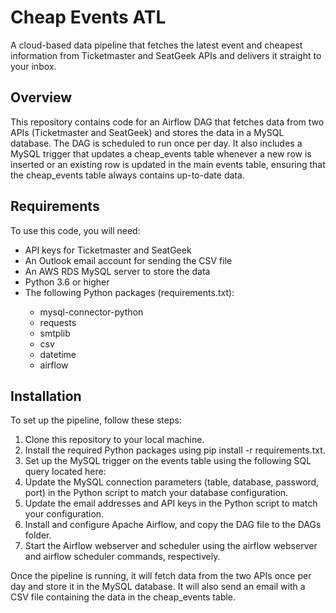 <html>
<head>
</head>
<body>
	<h1>Cheap Events ATL</h1>
	<p>A cloud-based data pipeline that fetches the latest event and cheapest information from Ticketmaster and SeatGeek APIs and delivers it straight to your inbox.</p>
	<h2>Overview</h2>
	<p>This repository contains code for an Airflow DAG that fetches data from two APIs (Ticketmaster and SeatGeek) and stores the data in a MySQL database. The DAG is scheduled to run once per day. It also includes a MySQL trigger that updates a cheap_events table whenever a new row is inserted or an existing row is updated in the main events table, ensuring that the cheap_events table always contains up-to-date data.</p>
	<h2>Requirements</h2>
	<p>To use this code, you will need:</p>
	<ul>
		<li>API keys for Ticketmaster and SeatGeek</li>
		<li>An Outlook email account for sending the CSV file</li>
		<li>An AWS RDS MySQL server to store the data</li>
		<li>Python 3.6 or higher</li>
		<li>The following Python packages (requirements.txt):</li>
		<ul>
			<li>mysql-connector-python</li>
			<li>requests</li>
			<li>smtplib</li>
			<li>csv</li>
			<li>datetime</li>
			<li>airflow</li>
		</ul>
	</ul>
	<h2>Installation</h2>
	<p>To set up the pipeline, follow these steps:</p>
	<ol>
		<li>Clone this repository to your local machine.</li>
		<li>Install the required Python packages using pip install -r requirements.txt.</li>
		<li>Set up the MySQL trigger on the events table using the following SQL query located here: </li>
		<li>Update the MySQL connection parameters (table, database, password, port) in the Python script to match your database configuration.</li>
		<li>Update the email addresses and API keys in the Python script to match your configuration.</li>
		<li>Install and configure Apache Airflow, and copy the DAG file to the DAGs folder.</li>
		<li>Start the Airflow webserver and scheduler using the airflow webserver and airflow scheduler commands, respectively.</li>
	</ol>
	<p>Once the pipeline is running, it will fetch data from the two APIs once per day and store it in the MySQL database. It will also send an email with a CSV file containing the data in the cheap_events table.</p>
</body>
</html>


